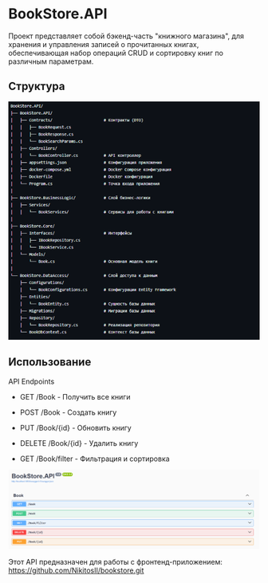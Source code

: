 # BookStore.API
Проект представляет собой бэкенд-часть "книжного магазина", для хранения и управления записей о прочитанных книгах, обеспечивающая набор операций CRUD и сортировку книг по различным параметрам.

## Структура 
![Структура](image/1.png)
    
## Использование

API Endpoints
- GET /Book - Получить все книги

- POST /Book - Создать книгу

- PUT /Book/{id} - Обновить книгу

- DELETE /Book/{id} - Удалить книгу

- GET /Book/filter - Фильтрация и сортировка

![Структура](image/2.png)  

Этот API предназначен для работы с фронтенд-приложением: https://github.com/NikitosII/bookstore.git

